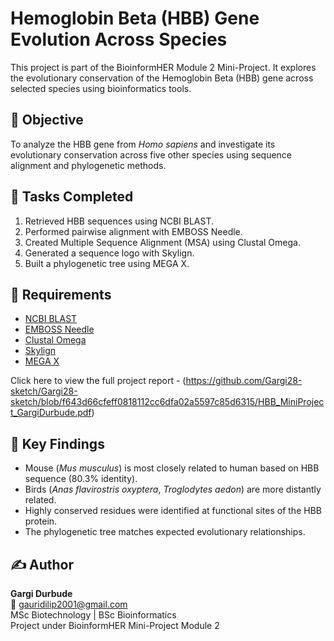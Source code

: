 # Hemoglobin Beta (HBB) Gene Evolution Across Species

This project is part of the BioinformHER Module 2 Mini-Project. It explores the evolutionary conservation of the Hemoglobin Beta (HBB) gene across selected species using bioinformatics tools.
## 🔬 Objective

To analyze the HBB gene from *Homo sapiens* and investigate its evolutionary conservation across five other species using sequence alignment and phylogenetic methods.
## 📌 Tasks Completed

1. Retrieved HBB sequences using NCBI BLAST.
2. Performed pairwise alignment with EMBOSS Needle.
3. Created Multiple Sequence Alignment (MSA) using Clustal Omega.
4. Generated a sequence logo with Skylign.
5. Built a phylogenetic tree using MEGA X.

## 🧾 Requirements

- [NCBI BLAST](https://www.ncbi.nlm.nih.gov/)
- [EMBOSS Needle](https://www.ebi.ac.uk/jdispatcher/psa/emboss_needle)
- [Clustal Omega](https://www.ebi.ac.uk/Tools/msa/clustalo/)
- [Skylign](http://skylign.org/)
- [MEGA X](https://www.megasoftware.net/)

Click here to view the full project report -  (https://github.com/Gargi28-sketch/Gargi28-sketch/blob/f643d66cfeff0818112cc6dfa02a5597c85d6315/HBB_MiniProject_GargiDurbude.pdf)
## 🧪 Key Findings 

- Mouse (*Mus musculus*) is most closely related to human based on HBB sequence (80.3% identity).
- Birds (*Anas flavirostris oxyptera*, *Troglodytes aedon*) are more distantly related.
- Highly conserved residues were identified at functional sites of the HBB protein.
- The phylogenetic tree matches expected evolutionary relationships.


## ✍️ Author
**Gargi Durbude**  
📧 gauridilip2001@gmail.com  
MSc Biotechnology | BSc Bioinformatics  
Project under BioinformHER Mini-Project Module 2
